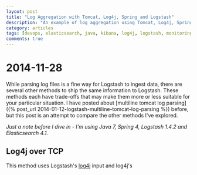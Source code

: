 ```yaml
---
layout: post
title: "Log Aggregation with Tomcat, Log4j, Spring and Logstash"
description: "An example of log aggregation using Tomcat, Log4j, Spring and Logstash"
category: articles
tags: [devops, elasticsearch, java, kibana, log4j, logstash, monitoring, operations, software, Spring, tomcat]
comments: true
---
```


# 2014-11-28

While parsing log files is a fine way for Logstash to ingest data, there are several other methods to ship the same information to Logstash.  These methods each have trade-offs that may make them more or less suitable for your particular situation.  I have posted about [multiline tomcat log parsing]({% post_url 2014-01-12-logstash-multiline-tomcat-log-parsing %}) before, but this post is an attempt to compare the other methods I've explored.

_Just a note before I dive in - I'm using Java 7, Spring 4, Logstash 1.4.2 and Elasticsearch 4.1._

## Log4j over TCP
This method uses Logstash's [log4j](http://logstash.net/docs/1.4.2/inputs/log4j) input and log4j's
